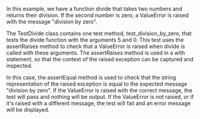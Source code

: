 In this example, we have a function divide that takes two numbers and returns their division. If the second number is zero, a ValueError is raised with the message "division by zero".

The TestDivide class contains one test method, test_division_by_zero, that tests the divide function with the arguments 5 and 0. This test uses the assertRaises method to check that a ValueError is raised when divide is called with these arguments. The assertRaises method is used in a with statement, so that the context of the raised exception can be captured and inspected.

In this case, the assertEqual method is used to check that the string representation of the raised exception is equal to the expected message "division by zero". If the ValueError is raised with the correct message, the test will pass and nothing will be output. If the ValueError is not raised, or if it's raised with a different message, the test will fail and an error message will be displayed.